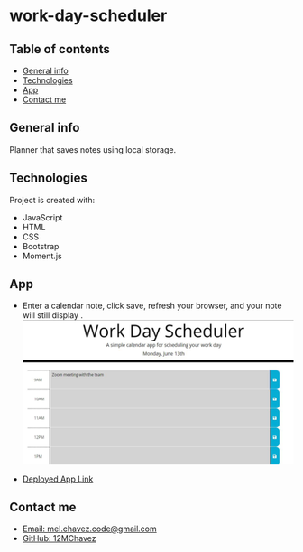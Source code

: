 # work-day-scheduler

## Table of contents

- [General info](#general-info)
- [Technologies](#technologies)
- [App](#app)
- [Contact me](#contact-me)

## General info

Planner that saves notes using local storage.

## Technologies

Project is created with:

- JavaScript
- HTML
- CSS
- Bootstrap
- Moment.js

## App

- Enter a calendar note, click save, refresh your browser, and your note will still display .
  ![Screenshot](./home.JPG)

- [Deployed App Link](https://12mchavez.github.io/work-day-scheduler/)

## Contact me

- [Email: mel.chavez.code@gmail.com](mailto:mel.chavez.code@gmail.com)
- [GitHub: 12MChavez](https://github.com/12MChavez)
